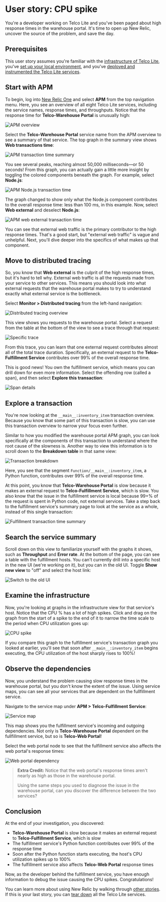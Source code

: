 # User story: CPU spike

You're a developer working on Telco Lite and you've been paged about high response times in the warehouse portal. It's time to open up New Relic, uncover the source of the problem, and save the day.

## Prerequisites

This user story assumes you're familiar with the [infrastructure of Telco Lite](README.md#application-design), you've [set up your local environment](prereqs.md), and you've [deployed and instrumented the Telco Lite services](deployment.md).

## Start with APM

To begin, log into [New Relic One](one.newrelic.com) and select **APM** from the top navigation menu. Here, you see an overview of all eight Telco Lite services, including the service names, response times, and throughputs. Notice that the response time for **Telco-Warehouse Portal** is unusually high:

![APM overview](imgs/apm-overview.png)

Select the **Telco-Warehouse Portal** service name from the APM overview to see a summary of that service. The top graph in the summary view shows **Web transactions time**:

![APM transaction time summary](imgs/apm-summary.png)

You see several peaks, reaching almost 50,000 milliseconds—or 50 seconds! From this graph, you can actually gain a little more insight by toggling the colored components beneath the graph. For example, select **Node.js**:

![APM Node.js transaction time](imgs/apm-node.png)

The graph changed to show only what the Node.js component contributes to the overall response time: less than 100 ms, in this example. Now, select **Web external** and deselect **Node.js**:

![APM web external transaction time](imgs/apm-webex.png)

You can see that external web traffic is the primary contributor to the high response times. That's a good start, but "external web traffic" is vague and unhelpful. Next, you'll dive deeper into the specifics of what makes up that component.

## Move to distributed tracing

So, you know that **Web external** is the culprit of the high response times, but it's hard to tell why. External web traffic is all the requests made from your service to other services. This means you should look into what external requests that the warehouse portal makes to try to understand exactly what external service is the bottleneck.

Select **Monitor > Distributed tracing** from the left-hand navigation:

![Distributed tracing overview](imgs/dt-overview.png)

This view shows you requests to the warehouse portal. Select a request from the table at the bottom of the view to see a trace through that request:

![Specific trace](imgs/dt-trace.png)

From this trace, you can learn that one external request contributes almost all of the total trace duration. Specifically, an external request to the **Telco-Fulfillment Service** contributes over 99% of the overall response time.

This is good news! You own the fulfillment service, which means you can drill down for even more information. Select the offending row (called a span), and then select **Explore this transaction**:

![Span details](imgs/dt-span-details.png)

## Explore a transaction

You're now looking at the `__main__:inventory_item` transaction overview. Because you know that some part of this transaction is slow, you can use this transaction overview to narrow your focus even further.

Similar to how you modified the warehouse portal APM graph, you can look specifically at the components of this transaction to understand where the root cause of the slowness is. Another way to view this information is to scroll down to the **Breakdown table** in that same view:

![Transaction breakdown](imgs/transaction-breakdown.png)

Here, you see that the segment `Function/__main__:inventory_item`, a Python function, contributes over 99% of the overall response time.

At this point, you know that **Telco-Warehouse Portal** is slow because it makes an external request to **Telco-Fulfillment Service**, which is slow. You also know that the issue in the fulfillment service is local because 99+% of the request is spent in Python code, not external services. Take a step back to the fulfillment service's summary page to look at the service as a whole, instead of this single transaction:

![Fulfillment transaction time summary](imgs/apm-fulfillment-summary.png)

## Search the service summary

Scroll down on this view to familiarize yourself with the graphs it shows, such as **Throughput** and **Error rate**. At the bottom of the page, you can see a table with the fulfillment hosts. You can't currently drill into a specific host in the new UI (we're working on it), but you can in the old UI. Toggle **Show new view** to "off" and select the host link:

![Switch to the old UI](imgs/old-ui.png)

## Examine the infrastructure

Now, you're looking at graphs in the infrastructure view for that service's host. Notice that the CPU % has a lot of high spikes. Click and drag on the graph from the start of a spike to the end of it to narrow the time scale to the period when CPU utilization goes up:

![CPU spike](imgs/cpu-spike.png)

If you compare this graph to the fulfillment service's transaction graph you looked at earlier, you'll see that soon after `__main__:inventory_item` begins executing, the CPU utilization of the host sharply rises to 100%!

## Observe the dependencies

Now, you understand the problem causing slow response times in the warehouse portal, but you don't know the extent of the issue. Using service maps, you can see all your services that are dependent on the fullfillment service.

Navigate to the service map under **APM > Telco-Fulfillment Service**:

![Service map](imgs/service-map.png)

This map shows you the fulfillment service's incoming and outgoing dependencies. Not only is **Telco-Warehouse Portal** dependent on the fullfillment service, but so is **Telco-Web Portal**!

Select the web portal node to see that the fulfillment service also affects the web portal's response times:

![Web portal dependency](imgs/web-portal-dep.png)

> **Extra Credit:** Notice that the web portal's response times aren't nearly as high as those in the warehouse portal.
>
> Using the same steps you used to diagnose the issue in the warehouse portal, can you discover the difference between the two services?

## Conclusion

At the end of your investigation, you discovered:

- **Telco-Warehouse Portal** is slow because it makes an external request to **Telco-Fulfillment Service**, which is slow
- The fulfillment service's Python function contributes over 99% of the response time
- Soon after the Python function starts executing, the host's CPU utilization spikes up to 100%
- The fulfillment service also affects **Telco-Web Portal** response times

Now, as the developer behind the fulfillment service, you have enough information to debug the issue causing the CPU spikes. Congratulations!

You can learn more about using New Relic by walking through [other stories](deployment.md#user-stories). If this is your last story, you can [tear down](deployment.md#tear-down-telco-lite) all the Telco Lite services.